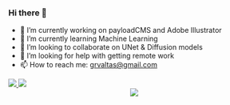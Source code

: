 ### Hi there 👋



- 🔭 I’m currently working on payloadCMS and Adobe Illustrator
- 🌱 I’m currently learning Machine Learning
- 👯 I’m looking to collaborate on UNet & Diffusion models
- 🤔 I’m looking for help with getting remote work
- 📫 How to reach me: grvaltas@gmail.com

<a href='https://github.com/gogeorge#gh-light-mode-only'>
  <img src="https://github-profile-trophy.vercel.app/?username=gogeorge&title=Experience,Commits,Stars,Followers,Repositories,MultiLanguage&no-frame=true)" />
</a>

<a href='https://github.com/gogeorge#gh-dark-mode-only'>
  <img src="https://github-profile-trophy.vercel.app/?username=gogeorge&title=Experience,Commits,Stars,Followers,Repositories,MultiLanguage&theme=juicyfresh&no-frame=true)" />
</a>

<center>
  <picture>
    <source media="(prefers-color-scheme: dark)" srcset="https://github-readme-stats.vercel.app/api/top-langs?username=gogeorge&show_icons=true&locale=en&layout=compact&theme=chartreuse-dark">
    <img src="https://github-readme-stats.vercel.app/api/top-langs?username=gogeorge&show_icons=true&locale=en&layout=compact" />
  </picture>
</center>


